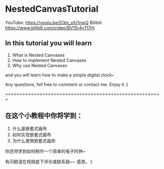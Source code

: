 # NestedCanvasTutorial

YouTube: https://youtu.be/D3m_pfJ1nwQ
Bilibili: https://www.bilibili.com/video/BV1Sr4y117Hj

## In this tutorial you will learn

1. What is Nested Canvases
2. How to implement Nested Canvases
3. Why use Nested Canvases

and you will learn how to make a simple digital clock~

Any questions, fell free to comment or contact me. Enjoy it :) 

=======================================================

## 在这个小教程中你将学到：

1. 什么是嵌套式画布
2. 如何实现嵌套式画布
3. 为什么使用嵌套式画布

你还将学到如何制作一个简单的电子时钟~

有问题请在视频底下评论或联系我~~ 感恩。:)